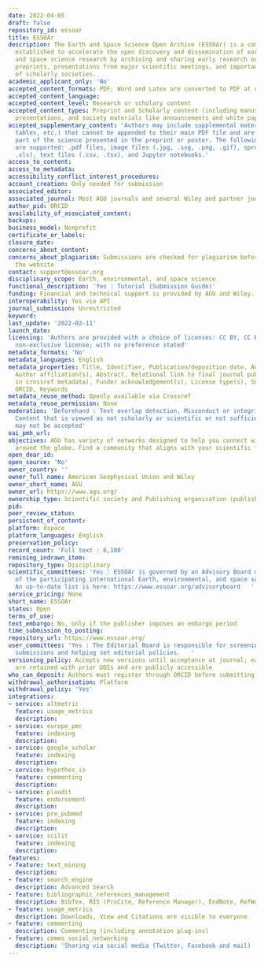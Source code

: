 ```yaml
---
date: 2022-04-05
draft: false
repository_id: essoar
title: ESSOAr
description: The Earth and Space Science Open Archive (ESSOAr) is a community server
  established to accelerate the open discovery and dissemination of earth, environmental,
  and space science research by archiving and sharing early research outputs, including
  preprints, presentations from major scientific meetings, and important documents
  of scholarly societies.
academic_applicant_only: 'No'
accepted_content_formats: PDF; Word and Latex are converted to PDF at upload
accepted_content_language:
accepted_content_level: Research or scholary content
accepted_content_types: Preprint and Scholarly content (including manuscripts, posters,
  presentations, and society materials like announcements and white papers)
accepted_supplementary_content: 'Authors may include supplemental material (images,
  tables, etc.) that cannot be appended to their main PDF file and are a necessary
  part of the science presented in the preprint or poster. The following file formats
  are supported: .pdf files, image files (.jpg, .svg, .png, .gif), spreadsheets (.xlsx,
  .xls), text files (.csv, .tsv), and Jupyter notebooks.'
access_to_content:
access_to_metadata:
accessibility_conflict_interest_procedures:
account_creation: Only needed for submission
associated_editor:
associated_journal: Most AGU journals and several Wiley and partner journals
author_pid: ORCID
availability_of_associated_content:
backups:
business_model: Nonprofit
certificate_or_labels:
closure_date:
concerns_about_content:
concerns_about_plagiarism: Submissions are checked for plagiarism before posting on
  the website
contact: support@essoar.org
disciplinary_scope: Earth, environmental, and space science
functional_description: 'Yes : Tutorial (Submission Guide)'
funding: Financial and technical support is provided by AGU and Wiley.
interoperability: Yes via API
journal_submission: Unrestricted
keyword:
last_update: '2022-02-11'
launch_date:
licensing: 'Authors are provided with a choice of licenses: CC BY, CC BY-NC, CC BY-NC-ND,
  non-exclusive license; with no preference stated'
metadata_formats: 'No'
metadata_languages: English
metadata_properties: Title, Identifier, Publication/deposition date, Author name(s),
  Author affiliation(s), Abstract, Relational link to final journal publication (e.g.
  in crossref metadata), Funder acknowledgement(s), License type(s), Subject category,
  ORCID, Keywords
metadata_reuse_method: Openly available via Crossref
metadata_reuse_permission: None
moderation: 'Beforehand : Text overlap detection, Misconduct or integrity checks.
  Content that is viewed as not scholarly or scientific or not sufficiently substantive
  may not be accepted'
oai_pmh_url:
objectives: AGU has variety of networks designed to help you connect with scientists
  around the globe. Find a community that aligns with your scientific focus or interest.
open_doar_id:
open_source: 'No'
owner_country: ''
owner_full_name: American Geophysical Union and Wiley
owner_short_name: AGU
owner_url: https://www.agu.org/
ownership_type: Scientific society and Publishing organisation (publisher)
pid:
peer_review_status:
persistent_of_content:
platform: dspace
platform_languages: English
preservation_policy:
record_count: 'Full text : 6,100'
remining_indrawn_item:
repository_type: Disciplinary
scientific_committees: 'Yes : ESSOAr is governed by an Advisory Board made up of leaders
  of the participating international Earth, environmental, and space science societies.
  An up-to-date list is here: https://www.essoar.org/advisoryboard   '
service_pricing: None
short_name: ESSOAr
status: Open
terms_of_use:
text_embargo: No, only if the publisher imposes an embargo period
time_submission_to_posting:
repository_url: https://www.essoar.org/
user_committees: 'Yes : The Editorial Board is responsible for screening and approving
  submissions and helping set editorial policies.   '
versioning_policy: Accepts new versions until acceptance at journal; earlier versions
  are retained with prior DOIs and are publicly accessible
who_can_deposit: Authors must register through ORCID before submitting.
withdrawal_authorisation: Platform
withdrawal_policy: 'Yes'
integrations:
- service: altmetric
  feature: usage_metrics
  description:
- service: europe_pmc
  feature: indexing
  description:
- service: google_scholar
  feature: indexing
  description:
- service: hypothes_is
  feature: commenting
  description:
- service: plaudit
  feature: endorsement
  description:
- service: pre_pubmed
  feature: indexing
  description:
- service: scilit
  feature: indexing
  description:
features:
- feature: text_mining
  description:
- feature: search_engine
  description: Advanced Search
- feature: bibliographic_references_management
  description: BibTex, RIS (ProCite, Reference Manager), EndNote, RefWorks
- feature: usage_metrics
  description: Downloads, View and Citations are visible to everyone
- feature: commenting
  description: Commenting (including annotation plug-ins)
- feature: comms_social_networking
  description: 'Sharing via social media (Twitter, Facebook and mail)      '
---
```



